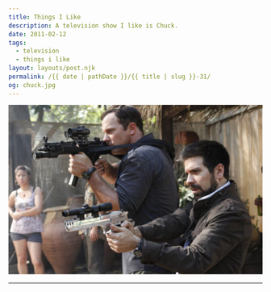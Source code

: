 ```yaml
---
title: Things I Like
description: A television show I like is Chuck.
date: 2011-02-12
tags: 
  - television
  - things i like
layout: layouts/post.njk
permalink: /{{ date | pathDate }}/{{ title | slug }}-31/
og: chuck.jpg
---
```


![John Casey and Morgan from Chuck](/img/chuck.jpg)

---
